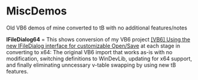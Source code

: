 # MiscDemos
Old VB6 demos of mine converted to tB with no additional features/notes

**IFileDialog64** = This shows conversion of my VB6 project [[VB6] Using the new IFileDialog interface for customizable Open/Save](https://www.vbforums.com/showthread.php?786031-VB6-Using-the-new-IFileDialog-interface-for-customizable-Open-Save-(TLB-Vista-)) at each stage in converting to x64: The original VB6 import that works as-is with no modification, switching definitions to WinDevLib, updating for x64 support, and finally eliminating unncessary v-table swapping by using new tB features.
